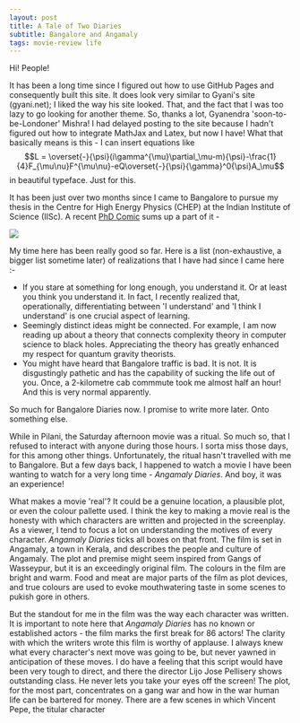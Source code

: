 ```yaml
---
layout: post
title: A Tale of Two Diaries
subtitle: Bangalore and Angamaly
tags: movie-review life
---
```


Hi! People!

It has been a long time since I figured out how to use GitHub Pages and consequently built this site. It does look very similar to Gyani's site (gyani.net); I liked the way his site looked. That, and the fact that I was too lazy to go looking for another theme. So, thanks a lot, Gyanendra 'soon-to-be-Londoner' Mishra! I had delayed posting to the site because I hadn't figured out how to integrate MathJax and Latex, but now I have! What that basically means is this - I can insert equations like $$L = \overset{-}{\psi}(i\gamma^{\mu}\partial_\mu-m){\psi}-\frac{1}{4}F_{\mu\nu}F^{\mu\nu}-eQ\overset{-}{\psi}{\gamma}^0{\psi}A_\mu$$ in beautiful typeface. Just for this.

It has been just over two months since I came to Bangalore to pursue my thesis in the Centre for High Energy Physics (CHEP) at the Indian Institute of Science (IISc). A recent [PhD Comic](http://phdcomics.com) sums up a part of it -

![](http://phdcomics.com/comics/archive/phd082817s.gif)

 My time here has been really good so far. Here is a list (non-exhaustive, a bigger list sometime later) of realizations that I have had since I came here :-

* If you stare at something for long enough, you understand it. Or at least you think you understand it. In fact, I recently realized that, operationally, differentiating between 'I understand' and 'I think I understand' is one crucial aspect of learning.
* Seemingly distinct ideas might be connected. For example, I am now reading up about a theory that connects complexity theory in computer science to black holes. Appreciating the theory has greatly enhanced my respect for quantum gravity theorists. 
* You might have heard that Bangalore traffic is bad. It is not. It is disgustingly pathetic and has the capability of sucking the life out of you. Once, a 2-kilometre cab commmute took me almost half an hour! And this is very normal apparently.

So much for Bangalore Diaries now. I promise to write more later. Onto something else.

While in Pilani, the Saturday afternoon movie was a ritual. So much so, that I refused to interact with anyone during those hours. I sorta miss those days, for this among other things. Unfortunately, the ritual hasn't travelled with me to Bangalore. But a few days back, I happened to watch a movie I have been wanting to watch for a very long time - _Angamaly Diaries_. And boy, it was an experience!

What makes a movie 'real'? It could be a genuine location, a plausible plot, or even the colour pallette used. I think the key to making a movie real is the honesty with which characters are written and projected in the screenplay. As a viewer, I tend to focus a lot on understanding the motives of every character. _Angamaly Diaries_ ticks all boxes on that front. The film is set in Angamaly, a town in Kerala, and describes the people and culture of Angamaly. The plot and premise might seem inspired from Gangs of Wasseypur, but it is an exceedingly original film. The colours in the film are bright and warm. Food and meat are major parts of the film as plot devices, and true colours are used to evoke mouthwatering taste in some scenes to pukish gore in others.

But the standout for me in the film was the way each character was written. It is important to note here that _Angamaly Diaries_ has no known or established actors - the film marks the first break for 86 actors! The clarity with which the writers wrote this film is worthy of applause. I always knew what every character's next move was going to be, but never yawned in anticipation of these moves. I do have a feeling that this script would have been very tough to direct, and there the director Lijo Jose Pellisery shows outstanding class. He never lets you take your eyes off the screen! The plot, for the most part, concentrates on a gang war and how in the war human life can be bartered for money. There are a few scenes in which Vincent Pepe, the titular character